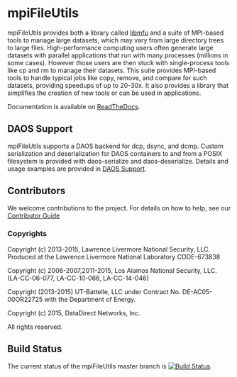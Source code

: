 # mpiFileUtils
mpiFileUtils provides both a library called [libmfu](src/common/README.md) and a suite of MPI-based tools to manage large datasets, which may vary from large directory trees to large files. High-performance computing users often generate large datasets with parallel applications that run with many processes (millions in some cases). However those users are then stuck with single-process tools like cp and rm to manage their datasets. This suite provides MPI-based tools to handle typical jobs like copy, remove, and compare for such datasets, providing speedups of up to 20-30x.  It also provides a library that simplifies the creation of new tools or can be used in applications.

Documentation is available on [ReadTheDocs](http://mpifileutils.readthedocs.io).

## DAOS Support

mpiFileUtils supports a DAOS backend for dcp, dsync, and dcmp. Custom serialization and deserialization for DAOS containers to and from a POSIX filesystem is provided with daos-serialize and daos-deserialize. Details and usage examples are provided in [DAOS Support](DAOS-Support.md).
 
## Contributors
We welcome contributions to the project.  For details on how to help, see our [Contributor Guide](CONTRIBUTING.md)

### Copyrights

Copyright (c) 2013-2015, Lawrence Livermore National Security, LLC.
  Produced at the Lawrence Livermore National Laboratory
  CODE-673838

Copyright (c) 2006-2007,2011-2015, Los Alamos National Security, LLC.
  (LA-CC-06-077, LA-CC-10-066, LA-CC-14-046)

Copyright (2013-2015) UT-Battelle, LLC under Contract No.
DE-AC05-00OR22725 with the Department of Energy.

Copyright (c) 2015, DataDirect Networks, Inc.

All rights reserved.

## Build Status
The current status of the mpiFileUtils master branch is [![Build Status](https://travis-ci.org/hpc/mpifileutils.png?branch=master)](https://travis-ci.org/hpc/mpifileutils).
